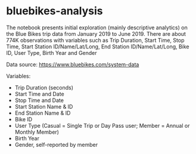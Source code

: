 # bluebikes-analysis
The notebook presents initial exploration (mainly descriptive analytics) on the Blue Bikes trip data from January 2019 to June 2019. There are about 774K observations with variables such as Trip Duration, Start Time, Stop Time, Start Station ID/Name/Lat/Long, End Station ID/Name/Lat/Long, Bike ID, User Type, Birth Year and Gender

Data source: https://www.bluebikes.com/system-data 

Variables:
- Trip Duration (seconds)
- Start Time and Date
- Stop Time and Date
- Start Station Name & ID
- End Station Name & ID
- Bike ID
- User Type (Casual = Single Trip or Day Pass user; Member = Annual or Monthly Member)
- Birth Year
- Gender, self-reported by member
